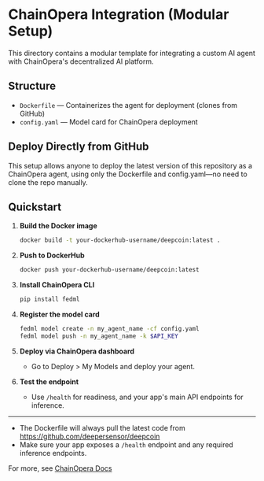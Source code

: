 # ChainOpera Integration (Modular Setup)

This directory contains a modular template for integrating a custom AI agent with ChainOpera's decentralized AI platform.

## Structure
- `Dockerfile` — Containerizes the agent for deployment (clones from GitHub)
- `config.yaml` — Model card for ChainOpera deployment

## Deploy Directly from GitHub

This setup allows anyone to deploy the latest version of this repository as a ChainOpera agent, using only the Dockerfile and config.yaml—no need to clone the repo manually.

## Quickstart

1. **Build the Docker image**
   ```bash
   docker build -t your-dockerhub-username/deepcoin:latest .
   ```

2. **Push to DockerHub**
   ```bash
   docker push your-dockerhub-username/deepcoin:latest
   ```

3. **Install ChainOpera CLI**
   ```bash
   pip install fedml
   ```

4. **Register the model card**
   ```bash
   fedml model create -n my_agent_name -cf config.yaml
   fedml model push -n my_agent_name -k $API_KEY
   ```

5. **Deploy via ChainOpera dashboard**
   - Go to Deploy > My Models and deploy your agent.

6. **Test the endpoint**
   - Use `/health` for readiness, and your app's main API endpoints for inference.

---

- The Dockerfile will always pull the latest code from https://github.com/deepersensor/deepcoin
- Make sure your app exposes a `/health` endpoint and any required inference endpoints.

For more, see [ChainOpera Docs](https://docs.chainopera.ai/deploy/quickstart_docker)
